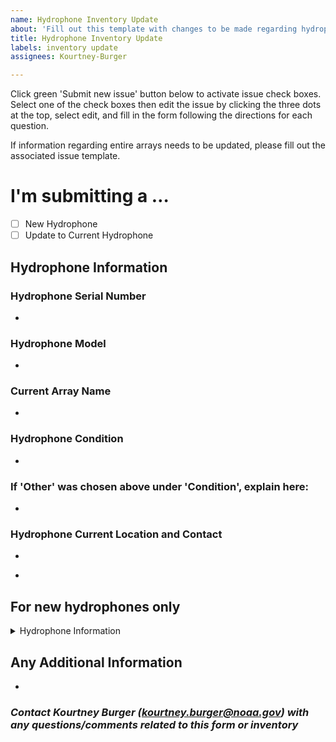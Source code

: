 ```yaml
---
name: Hydrophone Inventory Update
about: 'Fill out this template with changes to be made regarding hydrophones. '
title: Hydrophone Inventory Update
labels: inventory update
assignees: Kourtney-Burger

---
```


Click green 'Submit new issue' button below to activate issue check boxes. Select one of the check boxes then edit the issue by clicking the three dots at the top, select edit, and fill in the form following the directions for each question.   

If information regarding entire arrays needs to be updated, please fill out the associated issue template.

<!-- Switch between 'Write' and 'Preview' tabs above to see how your issue will be formatted -->

# **I'm submitting a …**
- [ ] New Hydrophone  
- [ ] Update to Current Hydrophone

## **Hydrophone Information**
### **Hydrophone Serial Number**
<!-- Serial number is a 6 digit number written in white letters on the side of the hydrophone -->  
- 

### **Hydrophone Model**
<!-- Model should be HTI-96-MIN, HTI-92-WB, or HTI-99-HF. If you are unsure of the hydrophone model for current hydrophones, leave blank. Do not leave blank for new hydrophones. -->  
-  

### **Current Array Name**
<!-- Insert array name that the hydrophone is currently attached to. If it is not connected to an array, put NA -->  
-  

### **Hydrophone Condition**  
<!-- Insert condition of hydrophone here (chose Good, Lost at Sea, or Other) -->  
- 

### **If 'Other' was chosen above under 'Condition', explain here:**  
<!-- Please explain exactly what is wrong with the hydrophone and what needs to be corrected -->
- 

### **Hydrophone Current Location and Contact**
<!-- Insert current hydrophone location ('City, State' or Lab Location (i.e. SFSU, HSU, etc)) -->
- 
<!-- Insert name and email of who currently has the hydrophone -->
- 

## **For new hydrophones only**
<details>
  <summary> Hydrophone Information </summary>   
  
  #### **Hydrophone Sensitivity**  
  <!-- Insert the hydrophone sensitivity in dB re: 1V/uPa-->  
  - 
  
  #### **Current mA**  
  <!-- Insert current mA-->  
  - 
</details>

## Any Additional Information
<!-- Please explain any additional information/details related to the hydrophone. Add links to settings and calibration docs as needed -->  
- 

### *Contact Kourtney Burger (kourtney.burger@noaa.gov) with any questions/comments related to this form or inventory*
